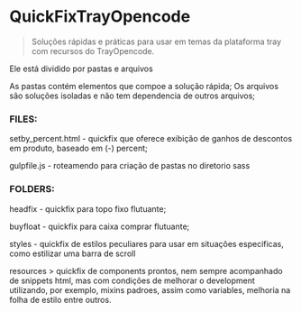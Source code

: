 # QuickFixTrayOpencode
> Soluções rápidas e práticas para usar em temas da plataforma tray com recursos do TrayOpencode.

Ele está dividido por pastas e arquivos

As pastas contém elementos que compoe a solução rápida;
Os arquivos são soluções isoladas e não tem dependencia de outros arquivos;

### FILES:

setby_percent.html - quickfix que oferece exibição de ganhos de descontos em produto, baseado em (-) percent;

gulpfile.js - roteamendo para criação de pastas no diretorio sass

### FOLDERS:
headfix  - quickfix para topo fixo flutuante;

buyfloat - quickfix para caixa comprar flutuante;

styles - quickfix de estilos peculiares para usar em situações especificas, como estilizar uma barra de scroll

resources > quickfix de components prontos, nem sempre acompanhado de snippets html, mas com condições de melhorar o development utilizando, por exemplo, mixins padroes, assim como variables, melhoria na folha de estilo entre outros.

